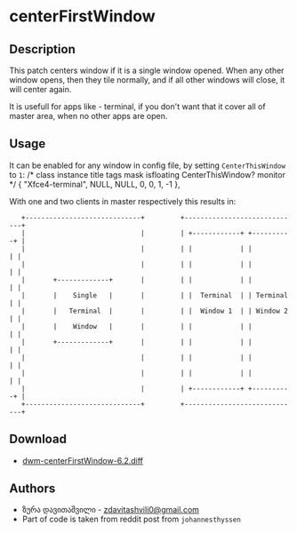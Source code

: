 centerFirstWindow
==============

Description
-----------
This patch centers window if it is a single window opened.
When any other window opens, then they tile normally,
and if all other windows will close, it will center again.

It is usefull for apps like - terminal, if you don't want that it cover all of master area,
when no other apps are open.

Usage
-----
It can be enabled for any window in config file, by setting `CenterThisWindow` to `1`:
   /* class      	instance    title    tags mask     isfloating        CenterThisWindow?     monitor */
   { "Xfce4-terminal",  NULL,       NULL,    0,            0,     	     1,		           -1 },

With one and two clients in master respectively this results in:

       +-----------------------------+         +-----------------------------+
       |                             |         | +------------+ +----------+ |
       |                             |         | |            | |          | |
       |                             |         | |            | |          | |
       |       +-------------+       |         | |            | |          | |
       |       |    Single   |       |         | |  Terminal  | | Terminal | |
       |       |   Terminal  |       |         | |  Window 1  | | Window 2 | |
       |       |    Window   |       |         | |            | |          | |
       |       +-------------+       |         | |            | |          | |
       |                             |         | |            | |          | |
       |                             |         | |            | |          | |
       |                             |         | +------------+ +----------+ |
       +-----------------------------+         +-----------------------------+

Download
--------
* [dwm-centerFirstWindow-6.2.diff](dwm-centerFirstWindow-6.2.diff)

Authors
-------
* ზურა დავითაშვილი - <zdavitashvili0@gmail.com>
* Part of code is taken from reddit post from `johannesthyssen`